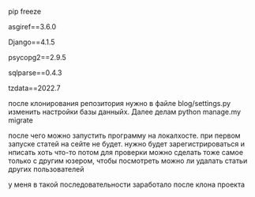 pip freeze

asgiref==3.6.0

Django==4.1.5

psycopg2==2.9.5

sqlparse==0.4.3

tzdata==2022.7

после клонирования репозитория нужно в файле blog/settings.py
изменить настройки базы данныйх. Далее делам python manage.my migrate

после чего можно запустить программу на локалхосте.
при первом запуске статей на сейте не будет. нужно будет зарегистрироваться и нписать хоть что-то
потом для проверки можно сделать тоже самое только с другим юзером, чтобы посмотреть можно ли удалать статьи других пользователей 

у меня в такой последовательности заработало после клона проекта 
